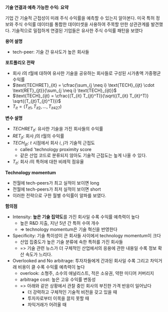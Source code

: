 
**기술 연결과 예측 가능한 수익: 요약**

기업 간 기술적 근접성이 미래 주식 수익률을 예측할 수 있는지 알아본다. 미국 특허 정보와 주식 수익률 데이터를 통합한 데이터셋을 사용하여 주목할 만한 상관관계를 발견했다. 기술적으로 밀접하게 연결된 기업들은 유사한 주식 수익률 패턴을 보였다

**용어 설명**
- tech-peer: 기술 간 유사도가 높은 회사들

**포트폴리오 전략**
- 회사 $i$의 $t$월에 대하여 유사한 기술을 공유하는 회사들로 구성된 시가총액 가중평균 수익률
- $\text{TECHRET}_{it} = \cfrac{\sum_{j \neq i} \text{TECH}_{ijt} \cdot \text{RET}_{jt}}{\sum_{j \neq i} \text{TECH}_{ijt}}$
- $\text{TECH}_{ijt} = \cfrac{(T_{it} T_{jt}^T)}{\sqrt{(T_{it} T_{it}^T)} \sqrt{(T_{jt}T_{jt}^T)}}$
- $T_{it} = (T_{it1}, T_{it2}, \ldots, T_{it427})$

**변수 설명**
- $TECHRET_{it}$: 유사한 기술을 가진 회사들의 수익률
- $RET_{jt}$: 회사 $j$의 $t$월의 수익률
- $TECH_{ijt}$: $t$ 시점에서 회사 $i$, $j$가 기술적 근접도 
	- called 'technology proximity score
	- 같은 산업 코드로 분류되지 않아도 기술적 근접도는 높게 나올 수 있다.
- $T_{it}$: 회사 $i$의 특허에 대한 비례적 점유율

**Technology momentum**
- 전월에 tech-peers가 최고 실적이 보이면 long
- 전월에 tech-peers가 최저 실적이 보이면 short
- 이러한 전략으로 구한 월별 수익률이 알파를 보였다.

**함의점**
- Intensity: **높은 기술 집약도**를 가진 회사일 수록 수익률 예측력이 높다
	- 높은 R&D 지출, 지난 5년 간 특허 수여 개수
	- => technology momentum은 기술 혁신을 반영한다
- Specificity: 기술 특이성이 큰 회사들 사이에서 technology momentum이 크다
	- 산업 집중도가 높은 기술 분류에 속한 특허를 가진 회사들
	- => 기술 관련 뉴스가 더 구체적인 산업에서의 응용에 관한 내용일 수록 정보 확산 속도가 느리다.
- Overlooked and No arbitrage: 투자자들에게 간과된 회사일 수록 그리고 차익거래 비용이 클 수록 수익률 예측력이 높다
	- overlook: 소형주, 소수의 애널리스트, 적은 소유권, 약한 미디어 커버리지
	- arbitrage cost: 높은 고유 수익률 변동성
	- => 아래와 같은 상황에서 관찰 중인 회사의 부진한 가격 반응이 일어났다
		-  더 강력하고 구체적인 기술적 비전을 갖고 있을 때
		- 투자자로부터 이목을 끌지 못할 때
		- 차익거래가 어려울 때